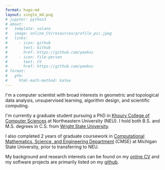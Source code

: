 ```yaml
---
format: hugo-md
layout: single_md.pug
# jupyter: python3
# about:
#   template: solana
#   image: online_CV/resources/profile_pic.jpeg
#   links:    
#     - icon: github
#       text: Github
#       href: https://github.com/peekxc
#     - icon: file-person
#       text: CV
#       href: https://github.com/peekxc
# format: 
#   gfm:
#     html-math-method: katex
---
```


I'm a computer scientist with broad interests in geometric and topological data analysis, unsupervised learning, algorithm design, and scientific computing.

I'm currently a graduate student pursuing a PhD in [Khoury College of Computer Sciences](https://www.khoury.northeastern.edu/) at Northeastern University (NEU).
I hold both B.S. and M.S. degrees in C.S. from [Wright State University](https://www.wright.edu/).

I also completed 2 years of graduate coursework in [Computational Mathematics, Science, and Engineering Department](https://cmse.msu.edu/) (CMSE) at Michigan State University, prior to transferring to NEU.

My background and research interests can be found on my [online CV](https://mattpiekenbrock.com) and my software projects are primarily listed on my [github](https://github.com/peekxc).

<!-- I enjoy learning about open-ended areas of learning theory and data analysis, including topics such as unsupervised learning, clustering, dimensionality reduction, estimation theory, and so on. I'm also a [modern C++](https://github.com/isocpp/CppCoreGuidelines/blob/master/CppCoreGuidelines.md#abstract) enthusiast, and believer in [functional programming](https://en.wikipedia.org/wiki/Functional_programming), and a fervent supporter of open source software.  -->
